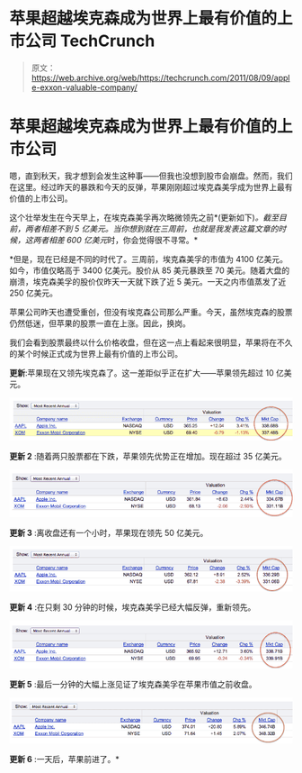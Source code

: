 # 苹果超越埃克森成为世界上最有价值的上市公司 TechCrunch

> 原文：<https://web.archive.org/web/https://techcrunch.com/2011/08/09/apple-exxon-valuable-company/>

# 苹果超越埃克森成为世界上最有价值的上市公司

嗯，直到秋天，我才想到会发生这种事——但我也没想到股市会崩盘。然而，我们在这里。经过昨天的暴跌和今天的反弹，苹果刚刚超过埃克森美孚成为世界上最有价值的上市公司。

这个壮举发生在今天早上，在埃克森美孚再次略微领先之前*(更新如下)*。截至目前，两者相差不到 5 亿美元。当你想到就在三周前，也就是我发表这篇文章的时候，这两者相差 600 亿美元*时，你会觉得很不寻常。*

 *但是，现在已经是不同的时代了。三周前，埃克森美孚的市值为 4100 亿美元。如今，市值仅略高于 3400 亿美元。股价从 85 美元暴跌至 70 美元。随着大盘的崩溃，埃克森美孚的股价仅昨天一天就下跌了近 5 美元。一天之内市值蒸发了近 250 亿美元。

苹果公司昨天也遭受重创，但没有埃克森公司那么严重。今天，虽然埃克森的股票仍然低迷，但苹果的股票一直在上涨。因此，换岗。

我们会看到股票最终以什么价格收盘，但在这一点上看起来很明显，苹果将在不久的某个时候正式成为世界上最有价值的上市公司。

**更新**:苹果现在又领先埃克森了。这一差距似乎正在扩大——苹果领先超过 10 亿美元。

![](img/fd29c8e1f8c2f83661bd50b793c6babb.png "Screen Shot 2011-08-09 at 10.57.11 AM")

**更新 2** :随着两只股票都在下跌，苹果领先优势正在增加。现在超过 35 亿美元。

![](img/179051fb3665835347053248b3701d6a.png "Screen Shot 2011-08-09 at 11.22.20 AM")

**更新 3** :离收盘还有一个小时，苹果现在领先 50 亿美元。

![](img/fbea8985cc0291ba651a4417fa9070a8.png "Screen Shot 2011-08-09 at 11.56.52 AM")

**更新 4** :在只剩 30 分钟的时候，埃克森美孚已经大幅反弹，重新领先。

![](img/71fea3313bd03e9f8a23f1d8e0c1d353.png "Screen Shot 2011-08-09 at 12.28.42 PM")

**更新 5** :最后一分钟的大幅上涨见证了埃克森美孚在苹果市值之前收盘。

![](img/d61210ef0632c02fccc28f6d319a5a51.png "2")

**更新 6** :一天后，苹果前进了。*